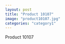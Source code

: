 ```yaml
---
layout: post
title: "Product 10107"
image: "product10107.jpg"
categories: "category1"
---
```

Product 10107
